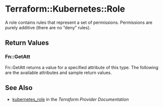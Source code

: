 # Terraform::Kubernetes::Role

A role contains rules that represent a set of permissions. Permissions are purely additive (there are no “deny” rules).

## Return Values

### Fn::GetAtt

Fn::GetAtt returns a value for a specified attribute of this type. The following are the available attributes and sample return values.

## See Also

* [kubernetes_role](https://www.terraform.io/docs/providers/kubernetes/r/role.html) in the _Terraform Provider Documentation_